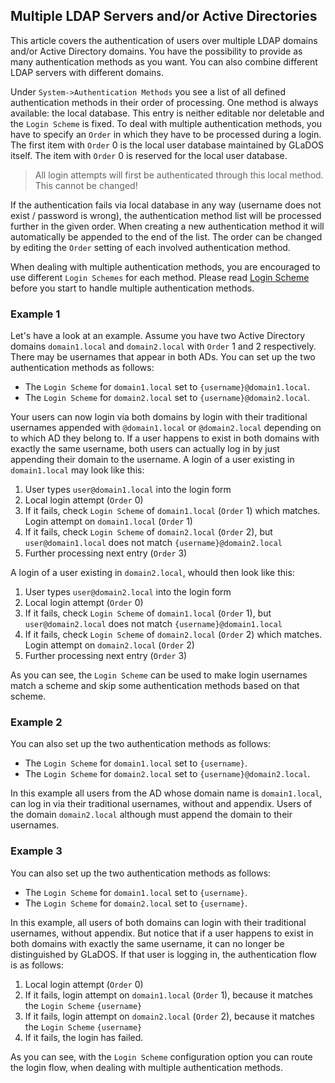 ## Multiple LDAP Servers and/or Active Directories

This article covers the authentication of users over multiple LDAP domains and/or Active Directory domains. You have the possibility to provide as many authentication methods as you want. You can also combine different LDAP servers with different domains.

Under `System->Authentication Methods` you see a list of all defined authentication methods in their order of processing. One method is always available: the local database. This entry is neither editable nor deletable and the `Login Scheme` is fixed. To deal with multiple authentication methods, you have to specify an `Order` in which they have to be processed during a login. The first item with `Order` 0 is the local user database maintained by GLaDOS itself. The item with `Order` 0 is reserved for the local user database.

> All login attempts will first be authenticated through this local method. This cannot be changed!

If the authentication fails via local database in any way (username does not exist / password is wrong), the authentication method list will be processed further in the given order. When creating a new authentication method it will automatically be appended to the end of the list. The order can be changed by editing the `Order` setting of each involved authentication method.

When dealing with multiple authentication methods, you are encouraged to use different `Login Schemes` for each method. Please read [Login Scheme](login-scheme.md) before you start to handle multiple authentication methods.

### Example 1

Let's have a look at an example. Assume you have two Active Directory domains `domain1.local` and `domain2.local` with `Order` 1 and 2 respectively. There may be usernames that appear in both ADs. You can set up the two authentication methods as follows:

* The `Login Scheme` for `domain1.local` set to `{username}@domain1.local`.
* The `Login Scheme` for `domain2.local` set to `{username}@domain2.local`.

Your users can now login via both domains by login with their traditional usernames appended with `@domain1.local` or `@domain2.local` depending on to which AD they belong to. If a user happens to exist in both domains with exactly the same username, both users can actually log in by just appending their domain to the username. A login of a user existing in `domain1.local` may look like this:

1. User types `user@domain1.local` into the login form
2. Local login attempt (`Order` 0)
3. If it fails, check `Login Scheme` of `domain1.local` (`Order` 1) which matches. Login attempt on `domain1.local` (`Order` 1)
4. If it fails, check `Login Scheme` of `domain2.local` (`Order` 2), but `user@domain1.local` does not match `{username}@domain2.local`
5. Further processing next entry (`Order` 3)

A login of a user existing in `domain2.local`, whould then look like this:

1. User types `user@domain2.local` into the login form
2. Local login attempt (`Order` 0)
3. If it fails, check `Login Scheme` of `domain1.local` (`Order` 1), but `user@domain2.local` does not match `{username}@domain1.local`
4. If it fails, check `Login Scheme` of `domain2.local` (`Order` 2) which matches. Login attempt on `domain2.local` (`Order` 2)
5. Further processing next entry (`Order` 3)

As you can see, the `Login Scheme` can be used to make login usernames match a scheme and skip some authentication methods based on that scheme.

### Example 2

You can also set up the two authentication methods as follows:

* The `Login Scheme` for `domain1.local` set to `{username}`.
* The `Login Scheme` for `domain2.local` set to `{username}@domain2.local`.

In this example all users from the AD whose domain name is `domain1.local`, can log in via their traditional usernames, without and appendix. Users of the domain `domain2.local` although must append the domain to their usernames.

### Example 3

You can also set up the two authentication methods as follows:

* The `Login Scheme` for `domain1.local` set to `{username}`.
* The `Login Scheme` for `domain2.local` set to `{username}`.

In this example, all users of both domains can login with their traditional usernames, without appendix. But notice that if a user happens to exist in both domains with exactly the same username, it can no longer be distinguished by GLaDOS. If that user is logging in, the authentication flow is as follows:

1. Local login attempt (`Order` 0)
2. If it fails, login attempt on `domain1.local` (`Order` 1), because it matches the `Login Scheme` `{username}`
3. If it fails, login attempt on `domain2.local` (`Order` 2), because it matches the `Login Scheme` `{username}`
4. If it fails, the login has failed.

As you can see, with the `Login Scheme` configuration option you can route the login flow, when dealing with multiple authentication methods.
